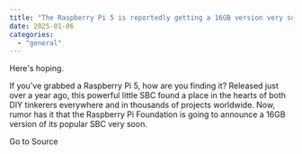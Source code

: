 ```yaml
---
title: "The Raspberry Pi 5 is reportedly getting a 16GB version very soon"
date: 2025-01-06
categories: 
  - "general"
---
```


Here's hoping.

If you've grabbed a Raspberry Pi 5, how are you finding it? Released just over a year ago, this powerful little SBC found a place in the hearts of both DIY tinkerers everywhere and in thousands of projects worldwide. Now, rumor has it that the Raspberry Pi Foundation is going to announce a 16GB version of its popular SBC very soon.

Go to Source
